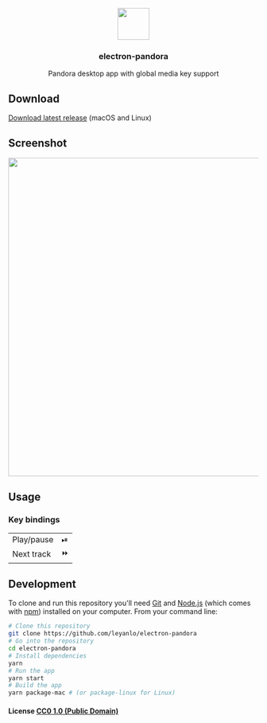 <p align="center">
  <img src="resources/icon.png" width="64">
  <h3 align="center">electron-pandora</h3>
  <p align="center">Pandora desktop app with global media key support<p>
</p>

## Download

[Download latest release](https://github.com/leyanlo/electron-pandora/releases/latest) (macOS and Linux)

## Screenshot

<img src="screenshot.png" width="640">

## Usage

### Key bindings

<table>
<tbody>
<tr><td> Play/pause </td><td>⏯</td></tr>
<tr><td> Next track </td><td>⏩</td></tr>
</tbody>
</table>

## Development

To clone and run this repository you'll need [Git](https://git-scm.com) and [Node.js](https://nodejs.org/en/download/) (which comes with [npm](http://npmjs.com)) installed on your computer. From your command line:

```bash
# Clone this repository
git clone https://github.com/leyanlo/electron-pandora
# Go into the repository
cd electron-pandora
# Install dependencies
yarn
# Run the app
yarn start
# Build the app
yarn package-mac # (or package-linux for Linux)
```

#### License [CC0 1.0 (Public Domain)](LICENSE.md)

